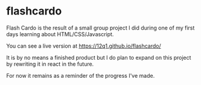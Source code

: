 # flashcardo

Flash Cardo is the result of a small group project I did during one of my first days learning about HTML/CSS/Javascript.

You can see a live version at https://12q1.github.io/flashcardo/

It is by no means a finished product but I do plan to expand on this project by rewriting it in react in the future.

For now it remains as a reminder of the progress I've made. 
